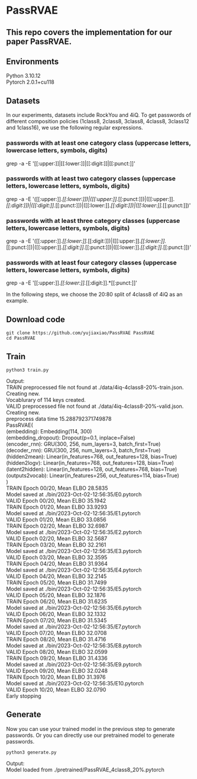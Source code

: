 # PassRVAE

## This repo covers the implementation for our paper PassRVAE.

## Environments
Python 3.10.12 \
Pytorch 2.0.1+cu118 

## Datasets
In our experiments, datasets include RockYou and 4iQ. To get passwords of different composition policies (1class8, 2class8, 3class8, 4class8, 3class12 and 1class16), we use the following regular expressions. 
### passwords with at least one category class (uppercase letters, lowercase letters, symbols, digits)
grep -a -E '[[:upper:]]|[[:lower:]]|[[:digit:]]|[[:punct:]]'
### passwords with at least two category classes (uppercase letters, lowercase letters, symbols, digits)
grep -a -E '([[:upper:]].*[[:lower:]])|([[:upper:]].*[[:punct:]])|([[:upper:]].*[[:digit:]])|([[:digit:]].*[[:punct:]])|([[:lower:]].*[[:digit:]])|([[:lower:]].*[[:punct:]])' 
### passwords with at least three category classes (uppercase letters, lowercase letters, symbols, digits)
grep -a -E '([[:upper:]].*[[:lower:]].*[[:digit:]])|([[:upper:]].*[[:lower:]].*[[:punct:]])|([[:upper:]].*[[:digit:]].*[[:punct:]])|([[:lower:]].*[[:digit:]].*[[:punct:]])'
### passwords with at least four category classes (uppercase letters, lowercase letters, symbols, digits)
grep -a -E '[[:upper:]].*[[:lower:]].*[[:digit:]].*[[:punct:]]'

In the following steps, we choose the 20:80 split of 4class8 of 4iQ as an example.
## Download code
```
git clone https://github.com/yujiaxiao/PassRVAE PassRVAE
cd PassRVAE
```
## Train
```
python3 train.py
```
Output:\
TRAIN preprocessed file not found at ./data/4iq-4class8-20%-train.json. Creating new.\
Vocablurary of 114 keys created.\
VALID preprocessed file not found at ./data/4iq-4class8-20%-valid.json. Creating new.\
preprocess data time 15.288792371749878\
PassRVAE(\
  (embedding): Embedding(114, 300)\
  (embedding_dropout): Dropout(p=0.1, inplace=False)\
  (encoder_rnn): GRU(300, 256, num_layers=3, batch_first=True)\
  (decoder_rnn): GRU(300, 256, num_layers=3, batch_first=True)\
  (hidden2mean): Linear(in_features=768, out_features=128, bias=True)\
  (hidden2logv): Linear(in_features=768, out_features=128, bias=True)\
  (latent2hidden): Linear(in_features=128, out_features=768, bias=True)\
  (outputs2vocab): Linear(in_features=256, out_features=114, bias=True)\
)\
TRAIN Epoch 00/20, Mean ELBO   28.5835\
Model saved at ./bin/2023-Oct-02-12:56:35/E0.pytorch\
VALID Epoch 00/20, Mean ELBO   35.1942\
TRAIN Epoch 01/20, Mean ELBO   33.9293\
Model saved at ./bin/2023-Oct-02-12:56:35/E1.pytorch\
VALID Epoch 01/20, Mean ELBO   33.0856\
TRAIN Epoch 02/20, Mean ELBO   32.6987\
Model saved at ./bin/2023-Oct-02-12:56:35/E2.pytorch\
VALID Epoch 02/20, Mean ELBO   32.5687\
TRAIN Epoch 03/20, Mean ELBO   32.2161\
Model saved at ./bin/2023-Oct-02-12:56:35/E3.pytorch\
VALID Epoch 03/20, Mean ELBO   32.3595\
TRAIN Epoch 04/20, Mean ELBO   31.9364\
Model saved at ./bin/2023-Oct-02-12:56:35/E4.pytorch\
VALID Epoch 04/20, Mean ELBO   32.2145\
TRAIN Epoch 05/20, Mean ELBO   31.7499\
Model saved at ./bin/2023-Oct-02-12:56:35/E5.pytorch\
VALID Epoch 05/20, Mean ELBO   32.1876\
TRAIN Epoch 06/20, Mean ELBO   31.6235\
Model saved at ./bin/2023-Oct-02-12:56:35/E6.pytorch\
VALID Epoch 06/20, Mean ELBO   32.1332\
TRAIN Epoch 07/20, Mean ELBO   31.5345\
Model saved at ./bin/2023-Oct-02-12:56:35/E7.pytorch\
VALID Epoch 07/20, Mean ELBO   32.0708\
TRAIN Epoch 08/20, Mean ELBO   31.4716\
Model saved at ./bin/2023-Oct-02-12:56:35/E8.pytorch\
VALID Epoch 08/20, Mean ELBO   32.0599\
TRAIN Epoch 09/20, Mean ELBO   31.4336\
Model saved at ./bin/2023-Oct-02-12:56:35/E9.pytorch\
VALID Epoch 09/20, Mean ELBO   32.0248\
TRAIN Epoch 10/20, Mean ELBO   31.3976\
Model saved at ./bin/2023-Oct-02-12:56:35/E10.pytorch\
VALID Epoch 10/20, Mean ELBO   32.0790\
Early stopping
## Generate
Now you can use your trained model in the previous step to generate passwords. Or you can directly use our pretrained model to generate passwords.
```
python3 generate.py
```
Output:\
Model loaded from ./pretrained/PassRVAE_4class8_20%.pytorch

